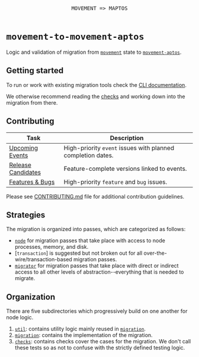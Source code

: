 <div align="center">
  <pre>
MOVEMENT => MAPTOS
  </pre>
</div>

# `movement-to-movement-aptos`

Logic and validation of migration from [`movement`](https://github.com/movementlabsxyz/movement) state to [`movement-aptos`](https://github.com/movementlabsxyz/movement-aptos-core).

## Getting started
To run or work with existing migration tools check the [CLI documentation](./docs/cli/README.md).

We otherwise recommend reading the [checks](./checks/README.md) and working down into the migration from there.

## Contributing

| Task | Description |
|------|-------------|
| [Upcoming Events](https://github.com/movementlabsxyz/movement-migration/issues?q=is%3Aissue%20state%3Aopen%20label%3Apriority%3Ahigh%2Cpriority%3Amedium%20label%3Aevent) | High-priority `event` issues with planned completion dates. |
| [Release Candidates](https://github.com/movementlabsxyz/movement-migration/issues?q=is%3Aissue%20state%3Aopen%20label%3Arelease-candidate%20) | Feature-complete versions linked to events. |
| [Features & Bugs](https://github.com/movementlabsxyz/movement-migration/issues?q=is%3Aissue%20state%3Aopen%20label%3Afeature%2Cbug%20label%3Apriority%3Aurgent%2Cpriority%3Ahigh) | High-priority `feature` and `bug` issues. |

Please see [CONTRIBUTING.md](CONTRIBUTING.md) file for additional contribution guidelines.

## Strategies
The migration is organized into passes, which are categorized as follows:

- [`node`](/migration/core/node) for migration passes that take place with access to node processes, memory, and disk.
- [`transaction`] is suggested but not broken out for all over-the-wire/transaction-based migration passes. 
- [`migrator`](migration/core/migrator) for migration passes that take place with direct or indirect access to all other levels of abstraction--everything that is needed to migrate. 

## Organization

There are five subdirectories which progressively build on one another for node logic.

1. [`util`](./util): contains utility logic mainly reused in [`migration`](./migration).
2. [`migration`](./migration): contains the implementation of the migration.
3. [`checks`](./checks): contains checks cover the cases for the migration. We don't call these tests so as not to confuse with the strictly defined testing logic. 
